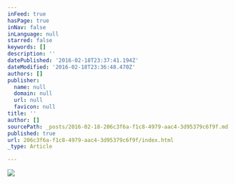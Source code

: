 ```yaml
---
inFeed: true
hasPage: true
inNav: false
inLanguage: null
starred: false
keywords: []
description: ''
datePublished: '2016-02-18T23:37:41.194Z'
dateModified: '2016-02-18T23:36:48.470Z'
authors: []
publisher:
  name: null
  domain: null
  url: null
  favicon: null
title: ''
author: []
sourcePath: _posts/2016-02-18-206c3f6a-f1c8-4979-aac4-3d95379c6f9f.md
published: true
url: 206c3f6a-f1c8-4979-aac4-3d95379c6f9f/index.html
_type: Article

---
```

![](https://the-grid-user-content.s3-us-west-2.amazonaws.com/e089f0a7-ddbc-43fb-93f7-5634666f5fde.jpg)